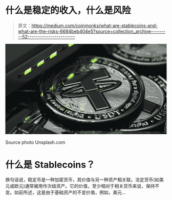 # 什么是稳定的收入，什么是风险

> 原文：<https://medium.com/coinmonks/what-are-stablecoins-and-what-are-the-risks-6684beb404e5?source=collection_archive---------52----------------------->

![](img/e6cbf30d05b1c14eaf04d073fa85a2be.png)

Source photo Unsplash.com

# 什么是 Stablecoins？

换句话说，稳定币是一种加密货币，其价值与另一种资产相关联。法定货币(如美元或欧元)通常被用作次级资产。它的价值，至少相对于相关货币来说，保持不变。如前所述，这是由于基础资产的不变价值，例如，美元…